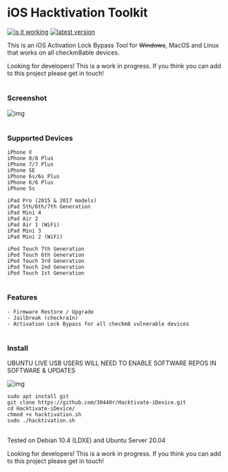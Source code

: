 # iOS Hacktivation Toolkit

<a href="https://github.com/30440r/hackivate"><img src="https://badgen.net/badge/Working%20on%20latest%20version/No/red" alt="is it working"></a>
<a href="https://github.com/30440r/hackivate"><img src="https://badgen.net/badge/Latest%20Supported%20Version/14.8/orange" alt="latest version"></a>

This is an iOS Activation Lock Bypass Tool for ~~Windows~~, MacOS and Linux that works on all checkm8able devices. 

Looking for developers! This is a work in progress. If you think you can add to this project please get in touch!

#

### Screenshot

![img](https://i.ibb.co/jgvSLZm/hfhfghfgfghgh.png)

#

### Supported Devices

```
iPhone X
iPhone 8/8 Plus
iPhone 7/7 Plus
iPhone SE
iPhone 6s/6s Plus
iPhone 6/6 Plus
iPhone 5s

iPad Pro (2015 & 2017 models)
iPad 5th/6th/7th Generation
iPad Mini 4
iPad Air 2
iPad Air 1 (WiFi)
iPad Mini 3
iPad Mini 2 (WiFi)

iPod Touch 7th Generation
iPod Touch 6th Generation
iPod Touch 3rd Generation
iPod Touch 2nd Generation
iPod Touch 1st Generation
```

#

### Features


```
- Firmware Restore / Upgrade
- Jailbreak (checkra1n)
- Activation Lock Bypass for all checkm8 vulnerable devices
```

#

### Install

UBUNTU LIVE USB USERS WILL NEED TO ENABLE SOFTWARE REPOS IN SOFTWARE & UPDATES

![img](https://i.imgur.com/05scg8J.png)


```
sudo apt install git
git clone https://github.com/30440r/Hacktivate-iDevice.git
cd Hacktivate-iDevice/
chmod +x hacktivation.sh
sudo ./hacktivation.sh
```

##

Tested on Debian 10.4 (LDXE) and Ubuntu Server 20.04

Looking for developers! This is a work in progress. If you think you can add to this project please get in touch!

